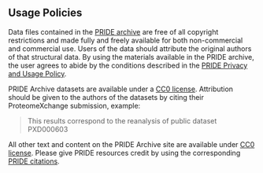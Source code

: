 ## Usage Policies

Data files contained in the [PRIDE archive](ftp://ftp.pride.ebi.ac.uk/pride/data/archive/) are free of all copyright restrictions and made fully and freely available for both non-commercial and commercial use. Users of the data should attribute the original authors of that structural data. By using the materials available in the PRIDE archive, the user agrees to abide by the conditions described in the [PRIDE Privacy and Usage Policy](https://www.ebi.ac.uk/data-protection/privacy-notice/pride-new).

PRIDE Archive datasets are available under a [CC0 license](https://creativecommons.org/publicdomain/zero/1.0/). Attribution should be given to the authors of the datasets by citing their ProteomeXchange submission, example:

> This results correspond to the reanalysis of public dataset PXD000603

All other text and content on the PRIDE Archive site are available under [CC0 license](https://creativecommons.org/publicdomain/zero/1.0/). Please give PRIDE resources credit by using the corresponding [PRIDE citations](./citationpage).

